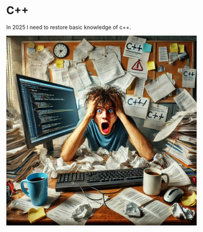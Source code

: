 # C++ 
In 2025 I need to restore basic knowledge of c++.    
  
![c](https://github.com/p12s/c-plus-plus/blob/main/c.png?raw=true)
  